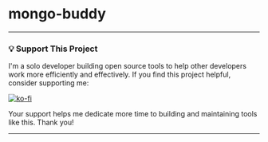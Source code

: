 # mongo-buddy

---

### 💡 Support This Project

I'm a solo developer building open source tools to help other developers work more efficiently and effectively. If you find this project helpful, consider supporting me:

[![ko-fi](https://ko-fi.com/img/githubbutton_sm.svg)](https://ko-fi.com/R6R118B0W4)

Your support helps me dedicate more time to building and maintaining tools like this. Thank you!

---
